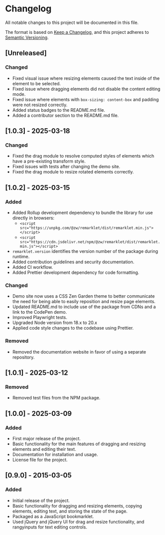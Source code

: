 # Changelog

All notable changes to this project will be documented in this file.

The format is based on [Keep a Changelog](https://keepachangelog.com/en/1.1.0/), and this project adheres to [Semantic Versioning](https://semver.org/spec/v2.0.0.html).

## [Unreleased]

### Changed

- Fixed visual issue where resizing elements caused the text inside of the element to be selected.
- Fixed issue where dragging elements did not disable the content editing mode.
- Fixed issue where elements with `box-sizing: content-box` and padding were not resized correctly.
- Added status badges to the README.md file.
- Added a contributor section to the README.md file.

## [1.0.3] - 2025-03-18

### Changed

- Fixed the drag module to resolve computed styles of elements which have a pre-existing transform style.
- Fixed issues with tests after changing the demo site.
- Fixed the drag module to resize rotated elements correctly.

## [1.0.2] - 2025-03-15

### Added

- Added Rollup development dependency to bundle the library for use directly in browsers:
  - `<script src="https://unpkg.com/@zw/remarklet/dist/remarklet.min.js"></script>`  
  - `<script src="https://cdn.jsdelivr.net/npm/@zw/remarklet/dist/remarklet.min.js"></script>`  
- `remarklet.version` identifies the version number of the package during runtime.
- Added contribution guidelines and security documentation.
- Added CI workflow.
- Added Prettier development dependency for code formatting.

### Changed

- Demo site now uses a CSS Zen Garden theme to better communicate the need for being able to easily reposition and resize page elements.
- Updated README.md to include use of the package from CDNs and a link to the CodePen demo.
- Improved Playwright tests.
- Upgraded Node version from 18.x to 20.x
- Applied code style changes to the codebase using Prettier.

### Removed

- Removed the documentation website in favor of using a separate repository.

## [1.0.1] - 2025-03-12

### Removed

- Removed test files from the NPM package.

## [1.0.0] - 2025-03-09

### Added

- First major release of the project.
- Basic functionality for the main features of dragging and resizing elements and editing their text.
- Documentation for installation and usage.
- License file for the project.

## [0.9.0] - 2015-03-05

### Added

- Initial release of the project.
- Basic functionality for dragging and resizing elements, copying elements, editing text, and storing the state of the page.
- Packaged as a JavaScript bookmarklet.
- Used jQuery and jQuery UI for drag and resize functionality, and rangyinputs for text editing controls.
